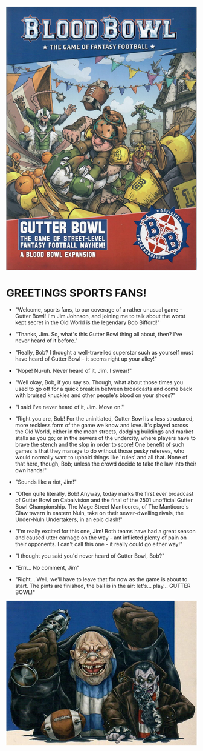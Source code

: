 ![](../media/gutter_bowl/cover.jpeg)

# GREETINGS SPORTS FANS!

* "Welcome, sports fans, to our coverage of a rather unusual game - Gutter Bowl! I'm Jim Johnson, and joining me to talk about the worst kept secret in the Old World is the legendary Bob Bifford!"

* "Thanks, Jim. So, what's this Gutter Bowl thing all about, then? I've never heard of it before."

* "Really, Bob? I thought a well-travelled superstar such as yourself must have heard of Gutter Bowl - it seems right up your alley!"

* "Nope! Nu-uh. Never heard of it, Jim. I swear!"

* "Well okay, Bob, if you say so. Though, what about those times you used to go off for a quick break in between broadcasts and come back with bruised knuckles and other people's blood on your shoes?"

* "I said I've never heard of it, Jim. Move on."

* "Right you are, Bob! For the uninitiated, Gutter Bowl is a less structured, more reckless form of the game we know and love. It's played across the Old World, either in the mean streets, dodging buildings and market stalls as you go; or in the sewers of the undercity, where players have to brave the stench and the slop in order to score! One benefit of such games is that they manage to do without those pesky referees, who would normally want to uphold things like 'rules' and all that. None of that here, though, Bob; unless the crowd decide to take the law into their own hands!"

* "Sounds like a riot, Jim!"

* "Often quite literally, Bob! Anyway, today marks the first ever broadcast of Gutter Bowl on Cabalvision and the final of the 2501 unofficial Gutter Bowl Championship. The Mage Street Manticores, of The Manticore's Claw tavern in eastern Nuln, take on their sewer-dwelling rivals, the Under-Nuln Undertakers, in an epic clash!"

* "I'm really excited for this one, Jim! Both teams have had a great season and caused utter carnage on the way - ant inflicted plenty of pain on their opponents. I can't call this one - it really could go either way!"

* "I thought you said you'd never heard of Gutter Bowl, Bob?"

* "Errr... No comment, Jim"

* "Right... Well, we'll have to leave that for now as the game is about to start. The pints are finished, the ball is in the air: let's... play... GUTTER BOWL!"

![](../media/gutter_bowl/bob_and_jim.jpeg)